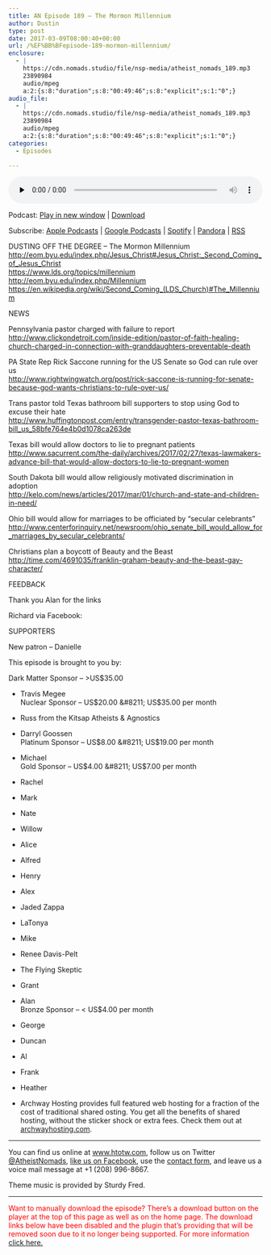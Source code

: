 ```yaml
---
title: AN Episode 189 – The Mormon Millennium
author: Dustin
type: post
date: 2017-03-09T08:00:40+00:00
url: /%EF%BB%BFepisode-189-mormon-millennium/
enclosure:
  - |
    https://cdn.nomads.studio/file/nsp-media/atheist_nomads_189.mp3
    23890984
    audio/mpeg
    a:2:{s:8:"duration";s:8:"00:49:46";s:8:"explicit";s:1:"0";}
audio_file:
  - |
    https://cdn.nomads.studio/file/nsp-media/atheist_nomads_189.mp3
    23890984
    audio/mpeg
    a:2:{s:8:"duration";s:8:"00:49:46";s:8:"explicit";s:1:"0";}
categories:
  - Episodes

---
```

<div itemscope itemtype="http://schema.org/AudioObject">
  <meta itemprop="name" content="%EF%BB%BFEpisode 189 &#8211; The Mormon Millennium" />
  
  <meta itemprop="uploadDate" content="2017-03-09T01:00:40-07:00" />
  
  <meta itemprop="encodingFormat" content="audio/mpeg" />
  
  <meta itemprop="duration" content="PT49M46S" />
  
  <meta itemprop="description" content="DUSTING OFF THE DEGREE - The Mormon Millennium
http://eom.byu.edu/index.php/Jesus_Christ#Jesus_Christ:_Second_Coming_of_Jesus_Christ
https://www.lds.org/topics/millennium
http://eom.byu.edu/index.php/Millennium
https://en.wikipedia.org/wiki/Second_Co..." />
  
  <meta itemprop="contentUrl" content="https://dts.podtrac.com/redirect.mp3/cdn.nomads.studio/file/nsp-media/atheist_nomads_189.mp3" />
  
  <meta itemprop="contentSize" content="22.8" />
  </p> 
  
  <div class="powerpress_player" id="powerpress_player_8452">
    <audio class="wp-audio-shortcode" id="audio-1469-196" preload="none" style="width: 100%;" controls="controls"><source type="audio/mpeg" src="https://dts.podtrac.com/redirect.mp3/cdn.nomads.studio/file/nsp-media/atheist_nomads_189.mp3?_=196" /><a href="https://dts.podtrac.com/redirect.mp3/cdn.nomads.studio/file/nsp-media/atheist_nomads_189.mp3">https://dts.podtrac.com/redirect.mp3/cdn.nomads.studio/file/nsp-media/atheist_nomads_189.mp3</a></audio>
  </div>
</div>

<p class="powerpress_links powerpress_links_mp3">
  Podcast: <a href="https://dts.podtrac.com/redirect.mp3/cdn.nomads.studio/file/nsp-media/atheist_nomads_189.mp3" class="powerpress_link_pinw" target="_blank" title="Play in new window" onclick="return powerpress_pinw('https://htotw.com/?powerpress_pinw=1469-podcast');" rel="nofollow">Play in new window</a> | <a href="https://dts.podtrac.com/redirect.mp3/cdn.nomads.studio/file/nsp-media/atheist_nomads_189.mp3" class="powerpress_link_d" title="Download" rel="nofollow" download="atheist_nomads_189.mp3">Download</a>
</p>

<p class="powerpress_links powerpress_subscribe_links">
  Subscribe: <a href="https://podcasts.apple.com/us/podcast/humanists-take-on-the-world/id530050098?mt=2&ls=1" class="powerpress_link_subscribe powerpress_link_subscribe_itunes" target="_blank" title="Subscribe on Apple Podcasts" rel="nofollow">Apple Podcasts</a> | <a href="https://www.google.com/podcasts?feed=aHR0cDovL2F0aGVpc3Rub21hZHMubGlic3luLmNvbS9yc3M%3D" class="powerpress_link_subscribe powerpress_link_subscribe_googleplay" target="_blank" title="Subscribe on Google Podcasts" rel="nofollow">Google Podcasts</a> | <a href="https://open.spotify.com/show/3LzK2xZGike6Tc1GEMtMbr?si=LieN9SNuTpq96smuaUsH8A" class="powerpress_link_subscribe powerpress_link_subscribe_spotify" target="_blank" title="Subscribe on Spotify" rel="nofollow">Spotify</a> | <a href="https://www.pandora.com/podcast/atheist-nomads/PC:10122?corr=62071012&part=ug" class="powerpress_link_subscribe powerpress_link_subscribe_pandora" target="_blank" title="Subscribe on Pandora" rel="nofollow">Pandora</a> | <a href="https://htotw.com/feed/podcast/" class="powerpress_link_subscribe powerpress_link_subscribe_rss" target="_blank" title="Subscribe via RSS" rel="nofollow">RSS</a>
</p>

DUSTING OFF THE DEGREE &#8211; The Mormon Millennium  
<a href="http://eom.byu.edu/index.php/Jesus_Christ#Jesus_Christ:_Second_Coming_of_Jesus_Christ" target="_blank" rel="noopener">http://eom.byu.edu/index.php/Jesus_Christ#Jesus_Christ:_Second_Coming_of_Jesus_Christ</a>  
<a href="https://www.lds.org/topics/millennium" target="_blank" rel="noopener">https://www.lds.org/topics/millennium</a>  
<a href="http://eom.byu.edu/index.php/Millennium" target="_blank" rel="noopener">http://eom.byu.edu/index.php/Millennium</a>  
<a href="https://en.wikipedia.org/wiki/Second_Coming_(LDS_Church)#The_Millennium" target="_blank" rel="noopener">https://en.wikipedia.org/wiki/Second_Coming_(LDS_Church)#The_Millennium</a>

NEWS

Pennsylvania pastor charged with failure to report  
<a href="http://www.clickondetroit.com/inside-edition/pastor-of-faith-healing-church-charged-in-connection-with-granddaughters-preventable-death" target="_blank" rel="noopener">http://www.clickondetroit.com/inside-edition/pastor-of-faith-healing-church-charged-in-connection-with-granddaughters-preventable-death</a>

PA State Rep Rick Saccone running for the US Senate so God can rule over us  
<a href="http://www.rightwingwatch.org/post/rick-saccone-is-running-for-senate-because-god-wants-christians-to-rule-over-us/" target="_blank" rel="noopener">http://www.rightwingwatch.org/post/rick-saccone-is-running-for-senate-because-god-wants-christians-to-rule-over-us/</a>

Trans pastor told Texas bathroom bill supporters to stop using God to excuse their hate  
<a href="http://www.huffingtonpost.com/entry/transgender-pastor-texas-bathroom-bill_us_58bfe764e4b0d1078ca263de" target="_blank" rel="noopener">http://www.huffingtonpost.com/entry/transgender-pastor-texas-bathroom-bill_us_58bfe764e4b0d1078ca263de</a>

Texas bill would allow doctors to lie to pregnant patients  
<a href="http://www.sacurrent.com/the-daily/archives/2017/02/27/texas-lawmakers-advance-bill-that-would-allow-doctors-to-lie-to-pregnant-women" target="_blank" rel="noopener">http://www.sacurrent.com/the-daily/archives/2017/02/27/texas-lawmakers-advance-bill-that-would-allow-doctors-to-lie-to-pregnant-women</a>

South Dakota bill would allow religiously motivated discrimination in adoption  
<a href="http://kelo.com/news/articles/2017/mar/01/church-and-state-and-children-in-need/" target="_blank" rel="noopener">http://kelo.com/news/articles/2017/mar/01/church-and-state-and-children-in-need/</a>

Ohio bill would allow for marriages to be officiated by “secular celebrants”  
<a href="http://www.centerforinquiry.net/newsroom/ohio_senate_bill_would_allow_for_marriages_by_secular_celebrants/" target="_blank" rel="noopener">http://www.centerforinquiry.net/newsroom/ohio_senate_bill_would_allow_for_marriages_by_secular_celebrants/</a>

Christians plan a boycott of Beauty and the Beast  
<a href="http://time.com/4691035/franklin-graham-beauty-and-the-beast-gay-character/" target="_blank" rel="noopener">http://time.com/4691035/franklin-graham-beauty-and-the-beast-gay-character/</a>

FEEDBACK

Thank you Alan for the links

Richard via Facebook:

SUPPORTERS

New patron &#8211; Danielle

This episode is brought to you by:

Dark Matter Sponsor &#8211; >US$35.00  
* Travis Megee  
Nuclear Sponsor &#8211; US$20.00 &#8211; US$35.00 per month  
* Russ from the Kitsap Atheists & Agnostics  
* Darryl Goossen  
Platinum Sponsor &#8211; US$8.00 &#8211; US$19.00 per month  
* Michael  
Gold Sponsor &#8211; US$4.00 &#8211; US$7.00 per month  
* Rachel  
* Mark  
* Nate  
* Willow  
* Alice  
* Alfred  
* Henry  
* Alex  
* Jaded Zappa  
* LaTonya  
* Mike  
* Renee Davis-Pelt  
* The Flying Skeptic  
* Grant  
* Alan  
Bronze Sponsor &#8211; < US$4.00 per month  
* George  
* Duncan  
* Al  
* Frank  
* Heather

* Archway Hosting provides full featured web hosting for a fraction of the cost of traditional shared osting. You get all the benefits of shared hosting, without the sticker shock or extra fees. Check them out at <a href="http://archwayhosting.com/" target="_blank" rel="noopener">archwayhosting.com</a>.

<hr width="500" />

You can find us online at <a href="https://www.htotw.com/" target="_blank" rel="noopener">www.htotw.com</a>, follow us on Twitter <a href="https://htotw.com/twitter" target="_blank" rel="noopener">@AtheistNomads</a>, <a href="https://htotw.com/facebook" target="_blank" rel="noopener">like us on Facebook</a>, use the [contact form](https://htotw.com/contact), and leave us a voice mail message at +1 (208) 996-8667.

Theme music is provided by Sturdy Fred.

* * *

<span style="color: #ff0000;">Want to manually download the episode? There&#8217;s a download button on the player at the top of this page as well as on the home page. The download links below have been disabled and the plugin that&#8217;s providing that will be removed soon due to it no longer being supported. For more information <a href="https://www.htotw.com/2017/old-feeds/">click here.</a></span>